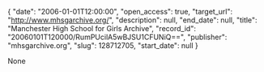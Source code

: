 {
  "date": "2006-01-01T12:00:00", 
  "open_access": true, 
  "target_url": "http://www.mhsgarchive.org/", 
  "description": null, 
  "end_date": null, 
  "title": "Manchester High School for Girls Archive", 
  "record_id": "20060101T120000/RumPUcilA5wBJSU1CFUNiQ==", 
  "publisher": "mhsgarchive.org", 
  "slug": 128712705, 
  "start_date": null
}

None